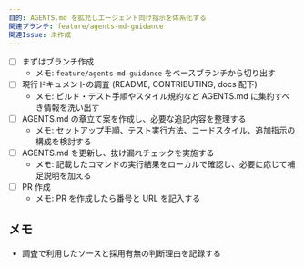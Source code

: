 ```yaml
---
目的: AGENTS.md を拡充しエージェント向け指示を体系化する
関連ブランチ: feature/agents-md-guidance
関連Issue: 未作成
---
```


- [ ] まずはブランチ作成
  - メモ: `feature/agents-md-guidance` をベースブランチから切り出す
- [ ] 現行ドキュメントの調査 (README, CONTRIBUTING, docs 配下)
  - メモ: ビルド・テスト手順やスタイル規約など AGENTS.md に集約すべき情報を洗い出す
- [ ] AGENTS.md の章立て案を作成し、必要な追記内容を整理する
  - メモ: セットアップ手順、テスト実行方法、コードスタイル、追加指示の構成を検討する
- [ ] AGENTS.md を更新し、抜け漏れチェックを実施する
  - メモ: 記載したコマンドの実行結果をローカルで確認し、必要に応じて補足説明を加える
- [ ] PR 作成
  - メモ: PR を作成したら番号と URL を記入する

## メモ
- 調査で利用したソースと採用有無の判断理由を記録する
